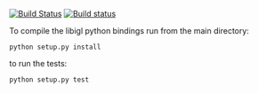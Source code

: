[![Build Status](https://travis-ci.com/geometryprocessing/libigl-python-bindings.svg?branch=master)](https://travis-ci.com/geometryprocessing/libigl-python-bindings)
[![Build status](https://ci.appveyor.com/api/projects/status/gti6d6encnc6akvr?svg=true)](https://ci.appveyor.com/project/teseoch/libigl-python-bindings)


To compile the libigl python bindings run from the main directory:
```
python setup.py install
````


to run the tests:
```
python setup.py test
```

